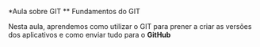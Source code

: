 *Aula sobre GIT
** Fundamentos do GIT

Nesta aula, aprendemos como utilizar o GIT para prener a criar as versões dos aplicativos e como enviar tudo para o **GitHub**